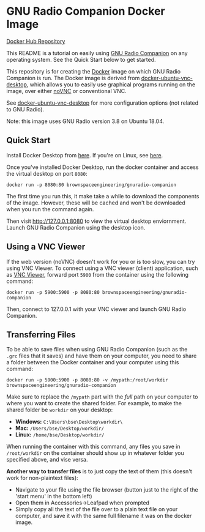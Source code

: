 # GNU Radio Companion Docker Image
[Docker Hub Repository](https://hub.docker.com/repository/docker/brownspaceengineering/gnuradio-companion)

This README is a tutorial on easily using [GNU Radio Companion](https://wiki.gnuradio.org/index.php/GNURadioCompanion) on any operating system. See the Quick Start below to get started.

This repository is for creating the [Docker](https://en.wikipedia.org/wiki/Docker_%28software%29) image on which GNU Radio Companion is run. The Docker image is derived from [docker-ubuntu-vnc-desktop](https://github.com/fcwu/docker-ubuntu-vnc-desktop), which allows you to easily use graphical programs running on the image, over either [noVNC](https://novnc.com/info.html) or conventional VNC.

See [docker-ubuntu-vnc-desktop](https://github.com/fcwu/docker-ubuntu-vnc-desktop) for more configuration options (not related to GNU Radio).

Note: this image uses GNU Radio version 3.8 on Ubuntu 18.04.

## Quick Start
Install Docker Desktop from [here](https://www.docker.com/products/docker-desktop). If you're on Linux, see [here](https://docs.docker.com/engine/install/).

Once you've installed Docker Desktop, run the docker container and access the virtual desktop on port `8080`:

```
docker run -p 8080:80 brownspaceengineering/gnuradio-companion
```

The first time you run this, it make take a while to download the components of the image. However, these will be cached and won't be downloaded when you run the command again.

Then visit http://127.0.0.1:8080 to view the virtual desktop enviornment. Launch GNU Radio Companion using the desktop icon.

## Using a VNC Viewer
If the web version (noVNC) doesn't work for you or is too slow, you can try using VNC Viewer.
To connect using a VNC viewer (client) application, such as [VNC Viewer](https://www.realvnc.com/en/connect/download/viewer/), forward port `5900` from the container using the following command:

```
docker run -p 5900:5900 -p 8080:80 brownspaceengineering/gnuradio-companion
```

Then, connect to 127.0.0.1 with your VNC viewer and launch GNU Radio Companion.

## Transferring Files
To be able to save files when using GNU Radio Companion (such as the `.grc` files that it saves) and have them on your computer, you need to share a folder between the Docker container and your computer using this command:

```
docker run -p 5900:5900 -p 8080:80 -v /mypath:/root/workdir brownspaceengineering/gnuradio-companion
```

Make sure to replace the `/mypath` part with the *full* path on your computer to where you want to create the shared folder. For example, to make the shared folder be `workdir` on your desktop:
- **Windows:** `C:\Users\bse\Desktop\workdir\`
- **Mac:** `/Users/bse/Desktop/workdir/`
- **Linux:** `/home/bse/Desktop/workdir/`

When running the container with this command, any files you save in `/root/workdir` on the container should show up in whatever folder you specified above, and vise versa.

**Another way to transfer files** is to just copy the text of them (this doesn't work for non-plaintext files):
- Navigate to your file using the file browser (button just to the right of the 'start menu' in the bottom left)
- Open them in Accessories->Leafpad when prompted
- Simply copy all the text of the file over to a plain text file on your computer, and save it with the same full filename it was on the docker image.